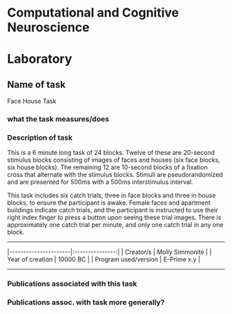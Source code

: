 # Computational and Cognitive Neuroscience
# Laboratory

## Name of task
Face House Task

### what the task measures/does

### Description of task

This is a 6 minute long task of 24 blocks. Twelve of these are 20-second stimulus blocks consisting of images of faces and houses (six face blocks, six house blocks). The remaining 12 are 10-second blocks of a fixation cross that alternate with the stimulus blocks. Stimuli are pseudorandomized and are presented for 500ms with a 500ms interstimulus interval. 

This task includes six catch trials, three in face blocks and three in house blocks, to ensure the participant is awake. Female faces and apartment buildings indicate catch trials, and the participant is instructed to use their right index finger to press a button upon seeing these trial images. There is approximately one catch trial per minute, and only one catch trial in any one block. 

* * *

|----------------------|:---------------:|
| Creator/s            | Molly Simmonite |
| Year of creation     | 10000 BC        |
| Program used/version | E-Prime x.y     |

* * * 

### Publications associated with this task

### Publications assoc. with task more generally?  





 
